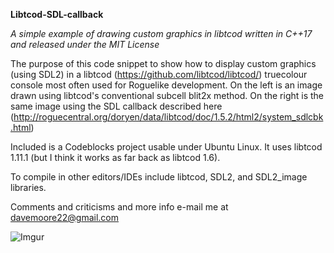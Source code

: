 **Libtcod-SDL-callback**

*A simple example of drawing custom graphics in libtcod written in C++17 and released under the MIT License*

The purpose of this code snippet to show how to display custom graphics (using SDL2) in a libtcod (<https://github.com/libtcod/libtcod/>) truecolour console most often used for Roguelike development. On the left is an image drawn using libtcod's conventional subcell blit2x method. On the right is the same image using the SDL callback described here (<http://roguecentral.org/doryen/data/libtcod/doc/1.5.2/html2/system_sdlcbk.html>)

Included is a Codeblocks project usable under Ubuntu Linux. It uses libtcod 1.11.1 (but I think it works as far back as libtcod 1.6).

To compile in other editors/IDEs include libtcod, SDL2, and SDL2_image libraries.

Comments and criticisms and more info e-mail me at davemoore22@gmail.com

![Imgur](https://i.imgur.com/osmiPP1.png)

